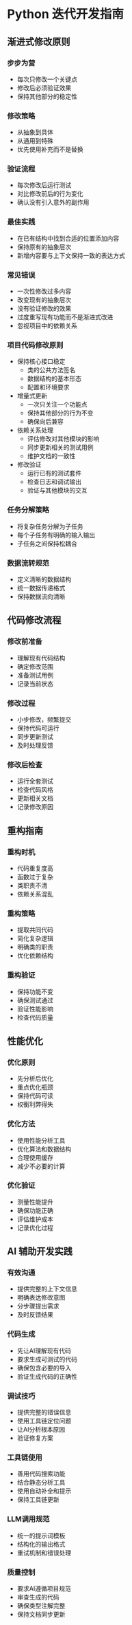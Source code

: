 # Python 迭代开发指南

## 渐进式修改原则

### 步步为营
- 每次只修改一个关键点
- 修改后必须验证效果
- 保持其他部分的稳定性

### 修改策略
- 从抽象到具体
- 从通用到特殊
- 优先使用补充而不是替换

### 验证流程
- 每次修改后运行测试
- 对比修改前后的行为变化
- 确认没有引入意外的副作用

### 最佳实践
- 在已有结构中找到合适的位置添加内容
- 保持原有的抽象层次
- 新增内容要与上下文保持一致的表达方式

### 常见错误
- 一次性修改过多内容
- 改变现有的抽象层次
- 没有验证修改的效果
- 过度重写现有功能而不是渐进式改进
- 忽视项目中的依赖关系

### 项目代码修改原则
- 保持核心接口稳定
  * 类的公共方法签名
  * 数据结构的基本形态
  * 配置和环境要求
- 增量式更新
  * 一次只关注一个功能点
  * 保持其他部分的行为不变
  * 确保向后兼容
- 依赖关系处理
  * 评估修改对其他模块的影响
  * 同步更新相关的测试用例
  * 维护文档的一致性
- 修改验证
  * 运行已有的测试套件
  * 检查日志和调试输出
  * 验证与其他模块的交互

### 任务分解策略
- 将复杂任务分解为子任务
- 每个子任务有明确的输入输出
- 子任务之间保持松耦合

### 数据流转规范
- 定义清晰的数据结构
- 统一数据传递格式
- 保持数据流向清晰

## 代码修改流程

### 修改前准备
- 理解现有代码结构
- 确定修改范围
- 准备测试用例
- 记录当前状态

### 修改过程
- 小步修改，频繁提交
- 保持代码可运行
- 同步更新测试
- 及时处理反馈

### 修改后检查
- 运行全套测试
- 检查代码风格
- 更新相关文档
- 记录修改原因

## 重构指南

### 重构时机
- 代码重复度高
- 函数过于复杂
- 类职责不清
- 依赖关系混乱

### 重构策略
- 提取共同代码
- 简化复杂逻辑
- 明确类的职责
- 优化依赖结构

### 重构验证
- 保持功能不变
- 确保测试通过
- 验证性能影响
- 检查代码质量

## 性能优化

### 优化原则
- 先分析后优化
- 重点优化瓶颈
- 保持代码可读
- 权衡利弊得失

### 优化方法
- 使用性能分析工具
- 优化算法和数据结构
- 合理使用缓存
- 减少不必要的计算

### 优化验证
- 测量性能提升
- 确保功能正确
- 评估维护成本
- 记录优化过程

## AI 辅助开发实践

### 有效沟通
- 提供完整的上下文信息
- 明确表达修改意图
- 分步骤提出需求
- 及时反馈结果

### 代码生成
- 先让AI理解现有代码
- 要求生成可测试的代码
- 确保包含必要的导入
- 验证生成代码的正确性

### 调试技巧
- 提供完整的错误信息
- 使用工具链定位问题
- 让AI分析根本原因
- 验证修复方案

### 工具链使用
- 善用代码搜索功能
- 结合静态分析工具
- 使用自动补全和提示
- 保持工具链更新

### LLM调用规范
- 统一的提示词模板
- 结构化的输出格式
- 重试机制和错误处理

### 质量控制
- 要求AI遵循项目规范
- 审查生成的代码
- 确保类型注解完整
- 保持文档同步更新 